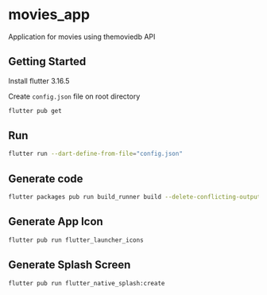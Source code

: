 # movies_app

Application for movies using themoviedb API

## Getting Started

Install flutter 3.16.5

Create `config.json` file on root directory

```bash
flutter pub get
```

## Run

```bash
flutter run --dart-define-from-file="config.json"
```

## Generate code

```bash
flutter packages pub run build_runner build --delete-conflicting-outputs
```

## Generate App Icon

```bash
flutter pub run flutter_launcher_icons
```

## Generate Splash Screen

```bash
flutter pub run flutter_native_splash:create
```